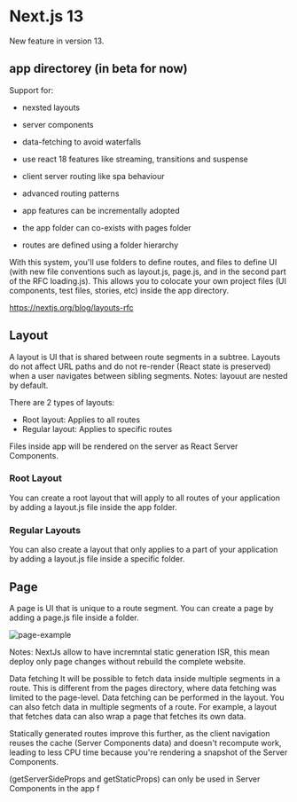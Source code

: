 # Next.js 13

New feature in version 13.

## app directorey (in beta for now)

Support for:
- nexsted layouts
- server components
- data-fetching to avoid waterfalls
- use react 18 features like streaming, transitions and suspense
- client server routing like spa behaviour
- advanced routing patterns

- app features can be incrementally adopted
- the app folder can co-exists with pages folder
- routes are defined using a folder hierarchy


With this system, you'll use folders to define routes, and files to define UI (with new file conventions such as layout.js, page.js, and in the second part of the RFC loading.js).
This allows you to colocate your own project files (UI components, test files, stories, etc) inside the app directory.

https://nextjs.org/blog/layouts-rfc

## Layout

A layout is UI that is shared between route segments in a subtree. Layouts do not affect URL paths and do not re-render (React state is preserved) when a user navigates between sibling segments.
Notes: layouut are nested by default.

There are 2 types of layouts:

- Root layout: Applies to all routes
- Regular layout: Applies to specific routes


Files inside app will be rendered on the server as React Server Components.

### Root Layout

You can create a root layout that will apply to all routes of your application by adding a layout.js file inside the app folder.

### Regular Layouts

You can also create a layout that only applies to a part of your application by adding a layout.js file inside a specific folder.

## Page

A page is UI that is unique to a route segment. You can create a page by adding a page.js file inside a folder.

![page-example](https://user-images.githubusercontent.com/17195702/230880845-0d43a01c-96d1-455b-bb6a-96c670bf2c1a.png)

Notes:
NextJs allow to have incremntal static generation ISR, this mean deploy only page changes without rebuild the complete website.

Data fetching
It will be possible to fetch data inside multiple segments in a route. This is different from the pages directory, where data fetching was limited to the page-level.
Data fetching can be performed in the layout.
You can also fetch data in multiple segments of a route. For example, a layout that fetches data can also wrap a page that fetches its own data.

Statically generated routes improve this further, as the client navigation reuses the cache (Server Components data) and doesn't recompute work, leading to less CPU time because you're rendering a snapshot of the Server Components.

(getServerSideProps and getStaticProps) can only be used in Server Components in the app f



